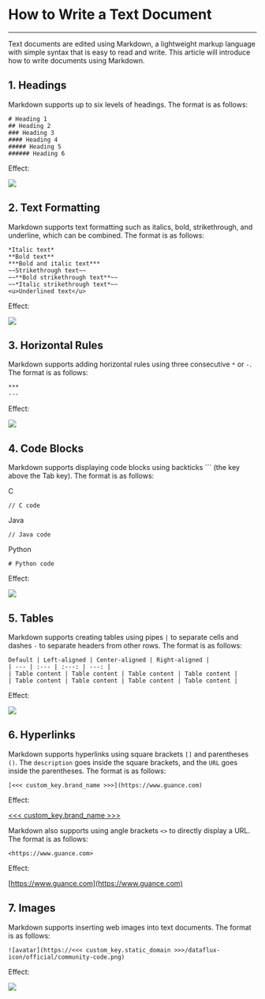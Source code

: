 # How to Write a Text Document
---

Text documents are edited using Markdown, a lightweight markup language with simple syntax that is easy to read and write. This article will introduce how to write documents using Markdown.

## 1. Headings

Markdown supports up to six levels of headings. The format is as follows:

```
# Heading 1
## Heading 2
### Heading 3
#### Heading 4
##### Heading 5
###### Heading 6
```

Effect:

![](img/1.markdown_1.1.png)

## 2. Text Formatting

Markdown supports text formatting such as italics, bold, strikethrough, and underline, which can be combined. The format is as follows:

```
*Italic text*
**Bold text**
***Bold and italic text***
~~Strikethrough text~~ 
~~**Bold strikethrough text**~~ 
~~*Italic strikethrough text*~~ 
<u>Underlined text</u>
```

Effect:

![](img/1.markdown_2.png)

## 3. Horizontal Rules

Markdown supports adding horizontal rules using three consecutive `*` or `-`. The format is as follows:

```
***
---
```

Effect:

![](img/1.markdown_3.png)

## 4. Code Blocks

Markdown supports displaying code blocks using backticks ``` (the key above the Tab key). The format is as follows:

C
```
// C code
```

Java
```
// Java code
```

Python
```
# Python code
```

Effect:

![](img/1.markdown_4.png)

## 5. Tables

Markdown supports creating tables using pipes `|` to separate cells and dashes `-` to separate headers from other rows. The format is as follows:

```
Default | Left-aligned | Center-aligned | Right-aligned |
| --- | :--- | :---: | ---: |
| Table content | Table content | Table content | Table content |
| Table content | Table content | Table content | Table content |
```

Effect:

![](img/1.markdown_5.1.png)

## 6. Hyperlinks

Markdown supports hyperlinks using square brackets `[]` and parentheses `()`. The `description` goes inside the square brackets, and the `URL` goes inside the parentheses. The format is as follows:

```
[<<< custom_key.brand_name >>>](https://www.guance.com)
```

Effect:

[<<< custom_key.brand_name >>>](https://www.guance.com)

Markdown also supports using angle brackets `<>` to directly display a URL. The format is as follows:

```
<https://www.guance.com>
```

Effect:

[https://www.guance.com](https://www.guance.com)

## 7. Images

Markdown supports inserting web images into text documents. The format is as follows:

```
![avatar](https://<<< custom_key.static_domain >>>/dataflux-icon/official/community-code.png)
```

Effect:

![](img/1.picture_1.png)